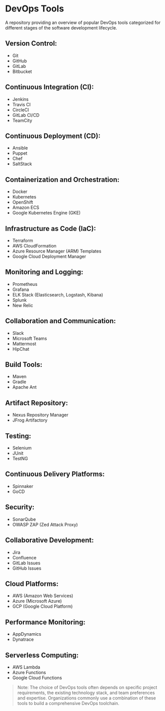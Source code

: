 # DevOps Tools

A repository providing an overview of popular DevOps tools categorized for different stages of the software development lifecycle.

## Version Control:

- Git
- GitHub
- GitLab
- Bitbucket

## Continuous Integration (CI):

- Jenkins
- Travis CI
- CircleCI
- GitLab CI/CD
- TeamCity

## Continuous Deployment (CD):

- Ansible
- Puppet
- Chef
- SaltStack

## Containerization and Orchestration:

- Docker
- Kubernetes
- OpenShift
- Amazon ECS
- Google Kubernetes Engine (GKE)

## Infrastructure as Code (IaC):

- Terraform
- AWS CloudFormation
- Azure Resource Manager (ARM) Templates
- Google Cloud Deployment Manager

## Monitoring and Logging:

- Prometheus
- Grafana
- ELK Stack (Elasticsearch, Logstash, Kibana)
- Splunk
- New Relic

## Collaboration and Communication:

- Slack
- Microsoft Teams
- Mattermost
- HipChat

## Build Tools:

- Maven
- Gradle
- Apache Ant

## Artifact Repository:

- Nexus Repository Manager
- JFrog Artifactory

## Testing:

- Selenium
- JUnit
- TestNG

## Continuous Delivery Platforms:

- Spinnaker
- GoCD

## Security:

- SonarQube
- OWASP ZAP (Zed Attack Proxy)

## Collaborative Development:

- Jira
- Confluence
- GitLab Issues
- GitHub Issues

## Cloud Platforms:

- AWS (Amazon Web Services)
- Azure (Microsoft Azure)
- GCP (Google Cloud Platform)

## Performance Monitoring:

- AppDynamics
- Dynatrace

## Serverless Computing:

- AWS Lambda
- Azure Functions
- Google Cloud Functions

> Note: The choice of DevOps tools often depends on specific project requirements, the existing technology stack, and team preferences and expertise. Organizations commonly use a combination of these tools to build a comprehensive DevOps toolchain.

